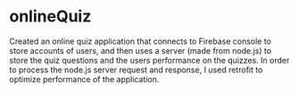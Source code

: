 # onlineQuiz
Created an online quiz application that connects to Firebase console to store accounts of users, and then uses a server (made from node.js) to store the quiz questions and the users performance on the quizzes. In order to process the node.js server request and response, I used retrofit to optimize performance of the application.
